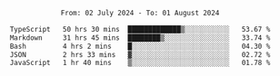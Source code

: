 <div align="center">
<p style="text-align: center;">
<!--START_SECTION:waka-->

```txt
From: 02 July 2024 - To: 01 August 2024

TypeScript   50 hrs 30 mins  █████████████▒░░░░░░░░░░░   53.67 %
Markdown     31 hrs 45 mins  ████████▒░░░░░░░░░░░░░░░░   33.74 %
Bash         4 hrs 2 mins    █░░░░░░░░░░░░░░░░░░░░░░░░   04.30 %
JSON         2 hrs 33 mins   ▓░░░░░░░░░░░░░░░░░░░░░░░░   02.72 %
JavaScript   1 hr 40 mins    ▒░░░░░░░░░░░░░░░░░░░░░░░░   01.78 %
```

<!--END_SECTION:waka-->
</p>
</div>
